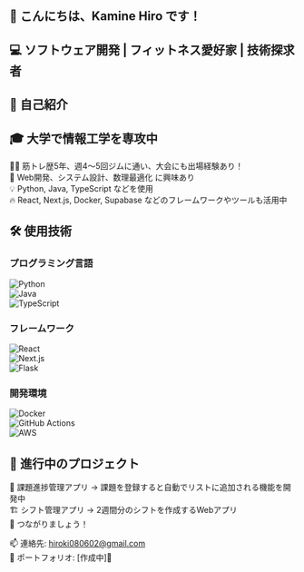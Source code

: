 ## 👋 こんにちは、Kamine Hiro です！

## 💻 ソフトウェア開発 | フィットネス愛好家 | 技術探求者

## 🌱 自己紹介

## 🎓 大学で情報工学を専攻中
🏋️‍♂️ 筋トレ歴5年、週4〜5回ジムに通い、大会にも出場経験あり！    
🚀 Web開発、システム設計、数理最適化 に興味あり  
💡 Python, Java, TypeScript などを使用  
🔥 React, Next.js, Docker, Supabase などのフレームワークやツールも活用中  

## 🛠 使用技術

### **プログラミング言語**  
![Python](https://img.shields.io/badge/Python-3776AB?logo=python)  
![Java](https://img.shields.io/badge/Java-007396?logo=java)  
![TypeScript](https://img.shields.io/badge/TypeScript-3178C6?logo=typescript)  

### **フレームワーク**  
![React](https://img.shields.io/badge/React-61DAFB?logo=react)  
![Next.js](https://img.shields.io/badge/Next.js-000000?logo=next.js)  
![Flask](https://img.shields.io/badge/Flask-000000?logo=flask)  

### **開発環境**  
![Docker](https://img.shields.io/badge/Docker-2496ED?logo=docker)  
![GitHub Actions](https://img.shields.io/badge/GitHub%20Actions-2088FF?logo=github-actions)  
![AWS](https://img.shields.io/badge/AWS-FF9900?logo=amazon-aws)  

 

## 🚀 進行中のプロジェクト

 📝 課題進捗管理アプリ → 課題を登録すると自動でリストに追加される機能を開発中  
 🏗 シフト管理アプリ → 2週間分のシフトを作成するWebアプリ  
 💬 つながりましょう！  

📫 連絡先: hiroki080602@gmail.com  
🔗 ポートフォリオ: [作成中]🥺

